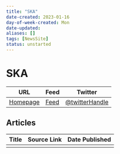 ```yaml
---
title: "SKA"
date-created: 2023-01-16
day-of-week-created: Mon
date-updated: 
aliases: []
tags: [NewsSite]
status: unstarted
---
```


# SKA

| URL                    | Feed     | Twitter                                |
| ---------------------- | -------- | -------------------------------------- |
| [Homepage](ska.ru/en/) | [Feed](https://www.ska.ru/en/news/) | [@twitterHandle](https://twitter.com/) |


## Articles
| Title | Source Link | Date Published |
| ----- | ----------- | -------------- |
|       |             |                |


